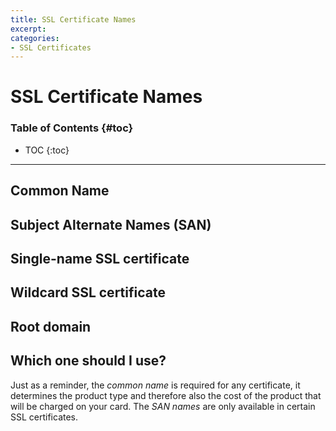 ```yaml
---
title: SSL Certificate Names
excerpt:
categories:
- SSL Certificates
---
```


# SSL Certificate Names

### Table of Contents {#toc}

* TOC
{:toc}

---

## Common Name


## Subject Alternate Names (SAN)


## Single-name SSL certificate


## Wildcard SSL certificate


## Root domain


## Which one should I use?

Just as a reminder, the _common name_ is required for any certificate, it determines the product type and therefore also the cost of the product that will be charged on your card. The _SAN names_ are only available in certain SSL certificates.
